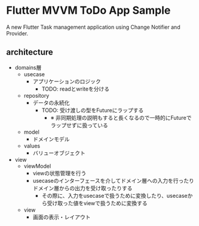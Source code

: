 # Flutter MVVM ToDo App Sample

A new Flutter Task management application using Change Notifier and Provider.

## architecture

- domains層
  - usecase
    - アプリケーションのロジック
      - TODO: readとwriteを分ける
  - repository
    - データの永続化
      - TODO: 受け渡しの型をFutureにラップする
        - ※ 非同期処理の説明もすると長くなるので一時的にFutureでラップせずに扱っている
  - model
    - ドメインモデル
  - values
    - バリューオブジェクト
- view
  - viewModel
    - viewの状態管理を行う
    - usecaseのインターフェースを介してドメイン層への入力を行ったりドメイン層からの出力を受け取ったりする
      - その際に、入力をusecaseで扱うために変換したり、usecaseから受け取った値をviewで扱うために変換する
  - view
    - 画面の表示・レイアウト
